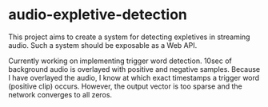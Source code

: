 # audio-expletive-detection
This project aims to create a system for detecting expletives in streaming audio. Such a system should be exposable as a Web API.

Currently working on implementing trigger word detection. 10sec of background audio is overlayed with positive and negative samples. Because I have overlayed the audio, I know at which exact timestamps a trigger word (positive clip) occurs. However, the output vector is too sparse and the network converges to all zeros.
